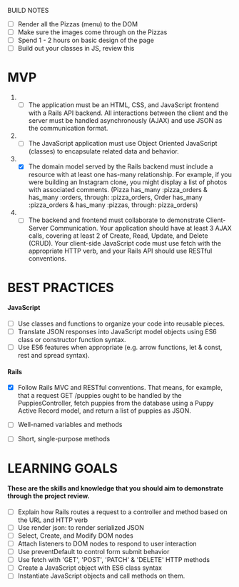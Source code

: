 BUILD NOTES
-[ ] Render all the Pizzas (menu) to the DOM
-[ ] Make sure the images come through on the Pizzas
-[ ] Spend 1 - 2 hours on basic design of the page
-[ ] Build out your classes in JS, review this

# MVP

1. - [ ] The application must be an HTML, CSS, and JavaScript frontend with a Rails API backend. All interactions between the client and the server must be handled asynchronously (AJAX) and use JSON as the communication format.

2. - [ ] The JavaScript application must use Object Oriented JavaScript (classes) to encapsulate related data and behavior.

3. - [X] The domain model served by the Rails backend must include a resource with at least one has-many relationship. For example, if you were building an Instagram clone, you might display a list of photos with associated comments. (Pizza has_many :pizza_orders & has_many :orders, through: :pizza_orders, Order has_many :pizza_orders & has_many :pizzas, through: pizza_orders) 

4. - [ ] The backend and frontend must collaborate to demonstrate Client-Server Communication. Your application should have at least 3 AJAX calls, covering at least 2 of Create, Read, Update, and Delete (CRUD). Your client-side JavaScript code must use fetch with the appropriate HTTP verb, and your Rails API should use RESTful conventions.

# BEST PRACTICES
#### JavaScript
 - [ ] Use classes and functions to organize your code into reusable pieces.
 - [ ] Translate JSON responses into JavaScript model objects using ES6 class or constructor function syntax.
 - [ ] Use ES6 features when appropriate (e.g. arrow functions, let & const, rest and spread syntax).
#### Rails
 - [X] Follow Rails MVC and RESTful conventions. That means, for example, that a request GET /puppies ought to be handled by the PuppiesController, fetch puppies from the database using a Puppy Active Record model, and return a list of puppies as JSON.
 - [ ] Well-named variables and methods
 - [ ] Short, single-purpose methods

 
# LEARNING GOALS
#### These are the skills and knowledge that you should aim to demonstrate through the project review. 

- [ ] Explain how Rails routes a request to a controller and method based on the URL and HTTP verb
- [ ] Use render json: to render serialized JSON
- [ ] Select, Create, and Modify DOM nodes
- [ ] Attach listeners to DOM nodes to respond to user interaction
- [ ] Use preventDefault to control form submit behavior
- [ ] Use fetch with 'GET', 'POST', 'PATCH' & 'DELETE' HTTP methods
- [ ] Create a JavaScript object with ES6 class syntax
- [ ] Instantiate JavaScript objects and call methods on them.
